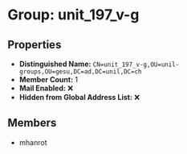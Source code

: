 # Group: unit_197_v-g

## Properties

- **Distinguished Name:** `CN=unit_197_v-g,OU=unil-groups,OU=gesu,DC=ad,DC=unil,DC=ch`
- **Member Count:** 1
- **Mail Enabled:** ❌
- **Hidden from Global Address List:** ❌

## Members

- mhanrot
